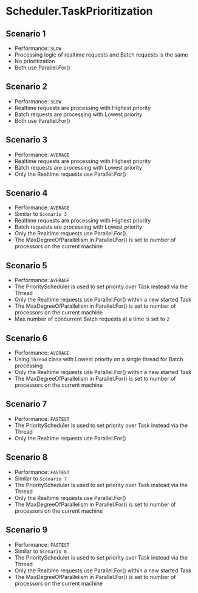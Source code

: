 # Scheduler.TaskPrioritization


## Scenario 1
* Performance: ``SLOW``
* Processing logic of realtime requests and Batch requests is the same
* No prioritization
* Both use Parallel.For()

## Scenario 2
* Performance: ``SLOW``
* Realtime requests are processing with Highest priority
* Batch requests are processing with Lowest priority
* Both use Parallel.For()

## Scenario 3
* Performance: ``AVERAGE``
* Realtime requests are processing with Highest priority
* Batch requests are processing with Lowest priority
* Only the Realtime requests use Parallel.For()

## Scenario 4
* Performance: ``AVERAGE``
* Similar to ``Scenario 3``
* Realtime requests are processing with Highest priority
* Batch requests are processing with Lowest priority
* Only the Realtime requests use Parallel.For()
* The MaxDegreeOfParallelism in Parallel.For() is set to number of processors on the current machine

## Scenario 5
* Performance: ``AVERAGE``
* The PriorityScheduler is used to set priority over Task instead via the Thread
* Only the Realtime requests use Parallel.For() within a new started Task
* The MaxDegreeOfParallelism in Parallel.For() is set to number of processors on the current machine
* Max number of concurrent Batch requests at a time is set to ``2``

## Scenario 6
* Performance: ``AVERAGE``
* Using ``Thread`` class with Lowest priority on a single thread for Batch processing
* Only the Realtime requests use Parallel.For() within a new started Task
* The MaxDegreeOfParallelism in Parallel.For() is set to number of processors on the current machine

## Scenario 7
* Performance: ``FASTEST``
* The PriorityScheduler is used to set priority over Task instead via the Thread
* Only the Realtime requests use Parallel.For()

## Scenario 8
* Performance: ``FASTEST``
* Similar to ``Scenario 7``
* The PriorityScheduler is used to set priority over Task instead via the Thread
* Only the Realtime requests use Parallel.For()
* The MaxDegreeOfParallelism in Parallel.For() is set to number of processors on the current machine

## Scenario 9
* Performance: ``FASTEST``
* Similar to ``Scenario 8``
* The PriorityScheduler is used to set priority over Task instead via the Thread
* Only the Realtime requests use Parallel.For() within a new started Task
* The MaxDegreeOfParallelism in Parallel.For() is set to number of processors on the current machine
